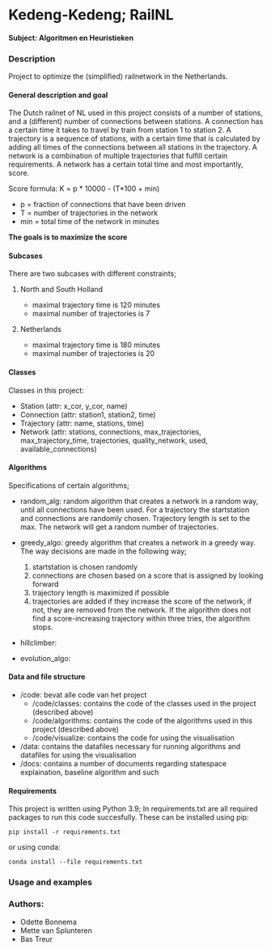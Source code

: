 # Kedeng-Kedeng; RailNL
#### Subject: Algoritmen en Heuristieken

### Description
Project to optimize the (simplified) railnetwork in the Netherlands.

#### General description and goal
The Dutch railnet of NL used in this project consists of a number of stations, and a (different) number of connections between stations.
A connection has a certain time it takes to travel by train from station 1 to station 2.
A trajectory is a sequence of stations, with a certain time that is calculated by adding all times of the connections between all stations in the trajectory.
A network is a combination of multiple trajectories that fulfill certain requirements. A network has a certain total time and most importantly, score.

Score formula: K = p * 10000 - (T*100 + min)
- p = fraction of connections that have been driven
- T = number of trajectories in the network
- min = total time of the network in minutes
  
 __The goals is to maximize the score__ 

#### Subcases
There are two subcases with different constraints;
1) North and South Holland
    - maximal trajectory time is 120 minutes
    - maximal number of trajectories is 7

2) Netherlands
    - maximal trajectory time is 180 minutes
    - maximal number of trajectories is 20

#### Classes 
Classes in this project:
- Station (attr: x_cor, y_cor, name)
- Connection (attr: station1, station2, time)
- Trajectory (attr: name, stations, time)
- Network (attr: stations, connections, max_trajectories, max_trajectory_time, trajectories, quality_network, used, available_connections)

#### Algorithms
Specifications of certain algorithms;
- random_alg: random algorithm that creates a network in a random way, until all connections have been used. For a trajectory the startstation and connections are randomly chosen. Trajectory length is set to the max. The network will get a random number of trajectories.

- greedy_algo: greedy algorithm that creates a network in a greedy way. The way decisions are made in the following way;
    1) startstation is chosen randomly
    2) connections are chosen based on a score that is assigned by looking forward
    3) trajectory length is maximized if possible
    4) trajectories are added if they increase the score of the network, if not, they are removed from the network. If the algorithm does not find a score-increasing trajectory within three tries, the algorithm stops.


 - hillclimber:


 - evolution_algo:


#### Data and file structure

 * /code: bevat alle code van het project
    * /code/classes: contains the code of the classes used in the project (described above)
    * /code/algorithms: contains the code of the algorithms used in this project (described above)
    * /code/visualize: contains the code for using the visualisation
 * /data: contains the datafiles necessary for running algorithms and datafiles for using the visualisation
 * /docs: contains a number of documents regarding statespace explaination, baseline algorithm and such 


#### Requirements
This project is written using Python 3.9;
In requirements.txt are all required packages to run this code succesfully. 
These can be installed using pip:
```
pip install -r requirements.txt
```

or using conda:
```
conda install --file requirements.txt
```

### Usage and examples



### Authors:
 - Odette Bonnema
 - Mette van Splunteren
 - Bas Treur


